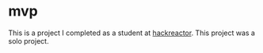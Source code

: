 # mvp
This is a project I completed as a student at [hackreactor](http://hackreactor.com). This project was a solo project.
